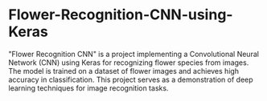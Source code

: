 # Flower-Recognition-CNN-using-Keras
"Flower Recognition CNN" is a project implementing a Convolutional Neural Network (CNN) using Keras for recognizing flower species from images. The model is trained on a dataset of flower images and achieves high accuracy in classification. This project serves as a demonstration of deep learning techniques for image recognition tasks.
